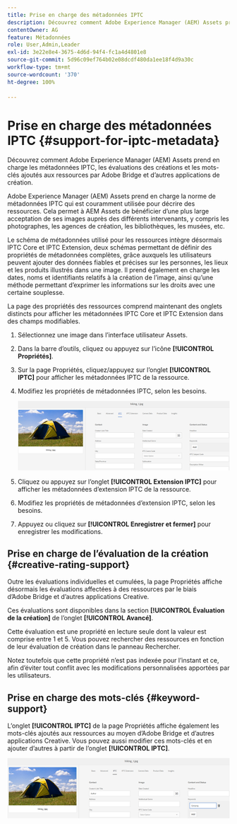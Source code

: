```yaml
---
title: Prise en charge des métadonnées IPTC
description: Découvrez comment Adobe Experience Manager (AEM) Assets prend en charge les métadonnées IPTC, les évaluations des créations et les mots-clés ajoutés aux ressources par Adobe Bridge et d’autres applications de création.
contentOwner: AG
feature: Métadonnées
role: User,Admin,Leader
exl-id: 3e22e8e4-3675-4d6d-94f4-fc1a4d4801e8
source-git-commit: 5d96c09ef764b02e08dcdf480da1ee18f4d9a30c
workflow-type: tm+mt
source-wordcount: '370'
ht-degree: 100%

---
```


# Prise en charge des métadonnées IPTC {#support-for-iptc-metadata}

Découvrez comment Adobe Experience Manager (AEM) Assets prend en charge les métadonnées IPTC, les évaluations des créations et les mots-clés ajoutés aux ressources par Adobe Bridge et d’autres applications de création.

Adobe Experience Manager (AEM) Assets prend en charge la norme de métadonnées IPTC qui est couramment utilisée pour décrire des ressources. Cela permet à AEM Assets de bénéficier d’une plus large acceptation de ses images auprès des différents intervenants, y compris les photographes, les agences de création, les bibliothèques, les musées, etc.

Le schéma de métadonnées utilisé pour les ressources intègre désormais IPTC Core et IPTC Extension, deux schémas permettant de définir des propriétés de métadonnées complètes, grâce auxquels les utilisateurs peuvent ajouter des données fiables et précises sur les personnes, les lieux et les produits illustrés dans une image. Il prend également en charge les dates, noms et identifiants relatifs à la création de l’image, ainsi qu’une méthode permettant d’exprimer les informations sur les droits avec une certaine souplesse.

La page des propriétés des ressources comprend maintenant des onglets distincts pour afficher les métadonnées IPTC Core et IPTC Extension dans des champs modifiables.

1. Sélectionnez une image dans l’interface utilisateur Assets.
1. Dans la barre d’outils, cliquez ou appuyez sur l’icône **[!UICONTROL Propriétés]**.
1. Sur la page Propriétés, cliquez/appuyez sur l’onglet **[!UICONTROL IPTC]** pour afficher les métadonnées IPTC de la ressource.
1. Modifiez les propriétés de métadonnées IPTC, selon les besoins.

   ![iptc_tab](assets/iptc_tab.png)

1. Cliquez ou appuyez sur l’onglet **[!UICONTROL Extension IPTC]** pour afficher les métadonnées d’extension IPTC de la ressource.
1. Modifiez les propriétés de métadonnées d’extension IPTC, selon les besoins.
1. Appuyez ou cliquez sur **[!UICONTROL Enregistrer et fermer]** pour enregistrer les modifications.

## Prise en charge de l’évaluation de la création {#creative-rating-support}

Outre les évaluations individuelles et cumulées, la page Propriétés affiche désormais les évaluations affectées à des ressources par le biais d’Adobe Bridge et d’autres applications Creative.

Ces évaluations sont disponibles dans la section **[!UICONTROL Évaluation de la création]** de l’onglet **[!UICONTROL Avancé]**.

Cette évaluation est une propriété en lecture seule dont la valeur est comprise entre 1 et 5. Vous pouvez rechercher des ressources en fonction de leur évaluation de création dans le panneau Rechercher.

Notez toutefois que cette propriété n’est pas indexée pour l’instant et ce, afin d’éviter tout conflit avec les modifications personnalisées apportées par les utilisateurs.

## Prise en charge des mots-clés {#keyword-support}

L’onglet **[!UICONTROL IPTC]** de la page Propriétés affiche également les mots-clés ajoutés aux ressources au moyen d’Adobe Bridge et d’autres applications Creative. Vous pouvez aussi modifier ces mots-clés et en ajouter d’autres à partir de l’onglet **[!UICONTROL IPTC]**.

![mots-clés](assets/keywords.png)
